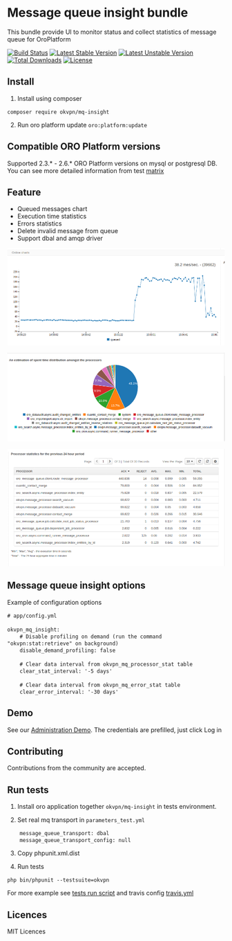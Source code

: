 # Message queue insight bundle

This bundle provide UI to monitor status and collect statistics of message queue for OroPlatform

[![Build Status](https://travis-ci.org/vtsykun/mq-insight.svg?branch=master)](https://travis-ci.org/vtsykun/mq-insight) [![Latest Stable Version](https://poser.okvpn.org/okvpn/mq-insight/version)](https://packagist.org/packages/okvpn/mq-insight) [![Latest Unstable Version](https://poser.okvpn.org/okvpn/mq-insight/v/unstable)](//packagist.org/packages/okvpn/mq-insight) [![Total Downloads](https://poser.okvpn.org/okvpn/mq-insight/downloads)](https://packagist.org/packages/okvpn/mq-insight) [![License](https://poser.okvpn.org/okvpn/mq-insight/license)](https://packagist.org/packages/okvpn/mq-insight)

## Install

1. Install using composer
```
composer require okvpn/mq-insight
```

2. Run oro platform update `oro:platform:update`

## Compatible ORO Platform versions

Supported 2.3.* - 2.6.* ORO Platform versions on mysql or postgresql DB. You can see more detailed information from test [matrix](https://travis-ci.org/vtsykun/mq-insight)

## Feature

* Queued messages chart
* Execution time statistics
* Errors statistics
* Delete invalid message from queue
* Support dbal and amqp driver

[![1 img](src/Resources/docs/1.png)](src/Resources/docs/1.png)

[![2 img](src/Resources/docs/2.png)](src/Resources/docs/2.png)

[![3 img](src/Resources/docs/3.png)](src/Resources/docs/3.png)

## Message queue insight options

Example of configuration options
```
# app/config.yml

okvpn_mq_insight:
    # Disable profiling on demand (run the command "okvpn:stat:retrieve" on background)
    disable_demand_profiling: false
    
    # Clear data interval from okvpn_mq_processor_stat table
    clear_stat_interval: '-5 days'
    
    # Clear data interval from okvpn_mq_error_stat table
    clear_error_interval: '-30 days'
```

## Demo
See our [Administration Demo](http://demo.oroinc.me/insight/queue-status/). The credentials are prefilled, just click Log in

## Contributing

Contributions from the community are accepted.

## Run tests

1. Install oro application together `okvpn/mq-insight` in tests environment.

2. Set real mq transport in `parameters_test.yml`

```
    message_queue_transport: dbal
    message_queue_transport_config: null
```

3. Copy phpunit.xml.dist

4. Run tests

```
php bin/phpunit --testsuite=okvpn
```

For more example see [tests run script](tests/run.sh) and travis config [travis.yml](.travis.yml)

## Licences

MIT Licences 
